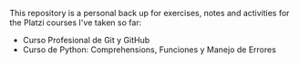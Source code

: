 This repository is a personal back up for exercises, notes and activities for the Platzi courses I've taken so far:

* Curso Profesional de Git y GitHub
* Curso de Python: Comprehensions, Funciones y Manejo de Errores
